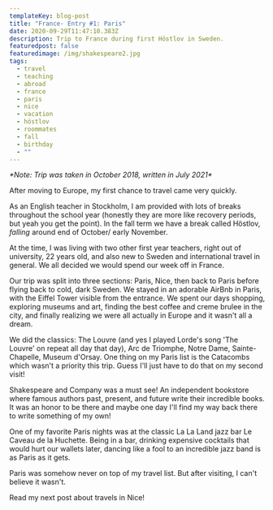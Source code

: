 ```yaml
---
templateKey: blog-post
title: "France- Entry #1: Paris"
date: 2020-09-29T11:47:10.383Z
description: Trip to France during first Höstlov in Sweden.
featuredpost: false
featuredimage: /img/shakespeare2.jpg
tags:
  - travel
  - teaching
  - abroad
  - france
  - paris
  - nice
  - vacation
  - höstlov
  - roommates
  - fall
  - birthday
  - ""
---
```

*\*Note: Trip was taken in October 2018, written in July 2021\**

After moving to Europe, my first chance to travel came very quickly.

As an English teacher in Stockholm, I am provided with lots of breaks throughout the school year (honestly they are more like recovery periods, but yeah you get the point). In the fall term we have a break called Höstlov, *falling* around end of October/ early November. 

At the time, I was living with two other first year teachers, right out of university, 22 years old, and also new to Sweden and international travel in general. We all decided we would spend our week off in France.

Our trip was split into three sections: Paris, Nice, then back to Paris before flying back to cold, dark Sweden. We stayed in an adorable AirBnb in Paris, with the Eiffel Tower visible from the entrance. We spent our days shopping, exploring museums and art, finding the best coffee and creme brulee in the city, and finally realizing we were all actually in Europe and it wasn't all a dream.

We did the classics: The Louvre (and yes I played Lorde's song 'The Louvre' on repeat all day that day), Arc de Triomphe, Notre Dame, Sainte-Chapelle, Museum d'Orsay. One thing on my Paris list is the Catacombs which wasn't a priority this trip. Guess I'll just have to do that on my second visit!

Shakespeare and Company was a must see! An independent bookstore where famous authors past, present, and future write their incredible books. It was an honor to be there and maybe one day I'll find my way back there to write something of my own!

One of my favorite Paris nights was at the classic La La Land jazz bar Le Caveau de la Huchette. Being in a bar, drinking expensive cocktails that would hurt our wallets later, dancing like a fool to an incredible jazz band is as Paris as it gets.

Paris was somehow never on top of my travel list. But after visiting, I can't believe it wasn't.

Read my next post about travels in Nice!